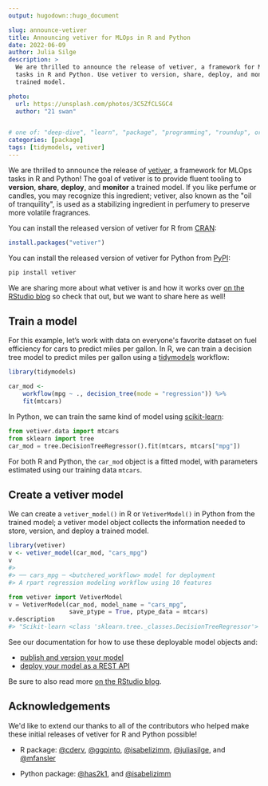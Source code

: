 ```yaml
---
output: hugodown::hugo_document

slug: announce-vetiver
title: Announcing vetiver for MLOps in R and Python
date: 2022-06-09
author: Julia Silge
description: >
  We are thrilled to announce the release of vetiver, a framework for MLOps 
  tasks in R and Python. Use vetiver to version, share, deploy, and monitor a 
  trained model.

photo:
  url: https://unsplash.com/photos/3C5ZfCLSGC4
  author: "21 swan"


# one of: "deep-dive", "learn", "package", "programming", "roundup", or "other"
categories: [package] 
tags: [tidymodels, vetiver]
---
```


<!--
TODO:
* [ ] Look over / edit the post's title in the yaml
* [ ] Edit (or delete) the description; note this appears in the Twitter card
* [ ] Pick category and tags (see existing with `hugodown::tidy_show_meta()`)
* [ ] Find photo & update yaml metadata
* [ ] Create `thumbnail-sq.jpg`; height and width should be equal
* [ ] Create `thumbnail-wd.jpg`; width should be >5x height
* [ ] `hugodown::use_tidy_thumbnails()`
* [ ] Add intro sentence, e.g. the standard tagline for the package
* [ ] `usethis::use_tidy_thanks()`
-->




We are thrilled to announce the release of [vetiver](https://vetiver.rstudio.com/), a framework for MLOps tasks in R and Python! The goal of vetiver is to provide fluent tooling to **version**, **share**, **deploy**, and **monitor** a trained model. If you like perfume or candles, you may recognize this ingredient; vetiver, also known as the "oil of tranquility", is used as a stabilizing ingredient in perfumery to preserve more volatile fragrances.

You can install the released version of vetiver for R from [CRAN](https://cran.r-project.org/package=vetiver):

```r
install.packages("vetiver")
```

You can install the released version of vetiver for Python from [PyPI](https://pypi.org/project/vetiver/):

```python
pip install vetiver
```

We are sharing more about what vetiver is and how it works over [on the RStudio blog](https://www.rstudio.com/blog/announce-vetiver/) so check that out, but we want to share here as well!

## Train a model

For this example, let’s work with data on everyone's favorite dataset on fuel efficiency for cars to predict miles per gallon. In R, we can train a decision tree model to predict miles per gallon using a [tidymodels](https://www.tidymodels.org/) workflow:


```r
library(tidymodels)

car_mod <-
    workflow(mpg ~ ., decision_tree(mode = "regression")) %>%
    fit(mtcars)
```

In Python, we can train the same kind of model using [scikit-learn](https://scikit-learn.org/):


```python
from vetiver.data import mtcars
from sklearn import tree
car_mod = tree.DecisionTreeRegressor().fit(mtcars, mtcars["mpg"])
```

For both R and Python, the `car_mod` object is a fitted model, with parameters estimated using our training data `mtcars`.


## Create a vetiver model

We can create a `vetiver_model()` in R or `VetiverModel()` in Python from the trained model; a vetiver model object collects the information needed to store, version, and deploy a trained model.


```r
library(vetiver)
v <- vetiver_model(car_mod, "cars_mpg")
v
#> 
#> ── cars_mpg ─ <butchered_workflow> model for deployment 
#> A rpart regression modeling workflow using 10 features
```


```python
from vetiver import VetiverModel
v = VetiverModel(car_mod, model_name = "cars_mpg", 
                 save_ptype = True, ptype_data = mtcars)
v.description
#> "Scikit-learn <class 'sklearn.tree._classes.DecisionTreeRegressor'> model"
```


See our documentation for how to use these deployable model objects and:

- [publish and version your model](https://vetiver.rstudio.com/get-started/version.html)
- [deploy your model as a REST API](https://vetiver.rstudio.com/get-started/deploy.html)


Be sure to also read more [on the RStudio blog](https://www.rstudio.com/blog/announce-vetiver/).

## Acknowledgements

We'd like to extend our thanks to all of the contributors who helped make these initial releases of vetiver for R and Python possible!

- R package: [&#x0040;cderv](https://github.com/cderv), [&#x0040;ggpinto](https://github.com/ggpinto), [&#x0040;isabelizimm](https://github.com/isabelizimm), [&#x0040;juliasilge](https://github.com/juliasilge), and [&#x0040;mfansler](https://github.com/mfansler)

- Python package: [&#x0040;has2k1](https://github.com/has2k1), and [&#x0040;isabelizimm](https://github.com/isabelizimm)

